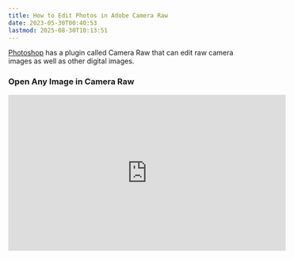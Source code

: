```yaml
---
title: How to Edit Photos in Adobe Camera Raw
date: 2023-05-30T00:40:53
lastmod: 2025-08-30T10:13:51
---
```


[Photoshop](../software/adobe-photoshop/photoshop.md) has a plugin called Camera Raw that can edit raw camera images as well as other digital images.

<div class="video-grid">

<div class="video-card">

### Open Any Image in Camera Raw

<div class="iframe-16-9-container">
<iframe class="youTubeIframe" src="https://www.youtube.com/embed/ftMICesJwGc?rel=0" width="560" height="315" frameborder="0" allowfullscreen="allowfullscreen"></iframe>
</div>

</div>

</div>
